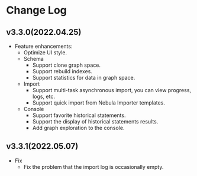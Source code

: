 # Change Log

## v3.3.0(2022.04.25)

 - Feature enhancements:
   - Optimize UI style.
   - Schema
     - Support clone graph space.
     - Support rebuild indexes.
     - Support statistics for data in graph space.
   - Import
     - Support multi-task asynchronous import, you can view progress, logs, etc.
     - Support quick import from Nebula Importer templates.
   - Console
     - Support favorite historical statements.
     - Support the display of historical statements results.
     - Add graph exploration to the console.

## v3.3.1(2022.05.07)

- Fix
  - Fix the problem that the import log is occasionally empty.
